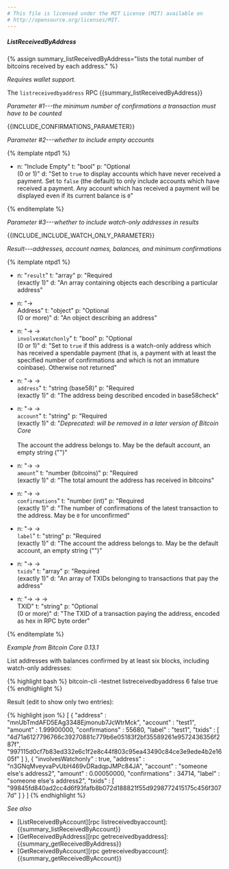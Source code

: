 ```yaml
---
# This file is licensed under the MIT License (MIT) available on
# http://opensource.org/licenses/MIT.
---
```


##### ListReceivedByAddress

{% assign summary_listReceivedByAddress="lists the total number of bitcoins received by each address." %}

*Requires wallet support.*

The `listreceivedbyaddress` RPC {{summary_listReceivedByAddress}}

*Parameter #1---the minimum number of confirmations a transaction must have to be counted*

{{INCLUDE_CONFIRMATIONS_PARAMETER}}

*Parameter #2---whether to include empty accounts*

{% itemplate ntpd1 %}
- n: "Include Empty"
  t: "bool"
  p: "Optional<br>(0 or 1)"
  d: "Set to `true` to display accounts which have never received a payment.  Set to `false` (the default) to only include accounts which have received a payment.  Any account which has received a payment will be displayed even if its current balance is `0`"

{% enditemplate %}

*Parameter #3---whether to include watch-only addresses in results*

{{INCLUDE_INCLUDE_WATCH_ONLY_PARAMETER}}

*Result---addresses, account names, balances, and minimum confirmations*

{% itemplate ntpd1 %}
- n: "`result`"
  t: "array"
  p: "Required<br>(exactly 1)"
  d: "An array containing objects each describing a particular address"

- n: "→<br>Address"
  t: "object"
  p: "Optional<br>(0 or more)"
  d: "An object describing an address"

- n: "→ →<br>`involvesWatchonly`"
  t: "bool"
  p: "Optional<br>(0 or 1)"
  d: "Set to `true` if this address is a watch-only address which has received a spendable payment (that is, a payment with at least the specified number of confirmations and which is not an immature coinbase).  Otherwise not returned"

- n: "→ →<br>`address`"
  t: "string (base58)"
  p: "Required<br>(exactly 1)"
  d: "The address being described encoded in base58check"

- n: "→ →<br>`account`"
  t: "string"
  p: "Required<br>(exactly 1)"
  d: "*Deprecated: will be removed in a later version of Bitcoin Core*<br><br>The account the address belongs to.  May be the default account, an empty string (\"\")"

- n: "→ →<br>`amount`"
  t: "number (bitcoins)"
  p: "Required<br>(exactly 1)"
  d: "The total amount the address has received in bitcoins"

- n: "→ →<br>`confirmations`"
  t: "number (int)"
  p: "Required<br>(exactly 1)"
  d: "The number of confirmations of the latest transaction to the address.  May be `0` for unconfirmed"

- n: "→ →<br>`label`"
  t: "string"
  p: "Required<br>(exactly 1)"
  d: "The account the address belongs to.  May be the default account, an empty string (\"\")"    

- n: "→ →<br>`txids`"
  t: "array"
  p: "Required<br>(exactly 1)"
  d: "An array of TXIDs belonging to transactions that pay the address"

- n: "→ → →<br>TXID"
  t: "string"
  p: "Optional<br>(0 or more)"
  d: "The TXID of a transaction paying the address, encoded as hex in RPC byte order"

{% enditemplate %}

*Example from Bitcoin Core 0.13.1*

List addresses with balances confirmed by at least six blocks, including
watch-only addresses:

{% highlight bash %}
bitcoin-cli -testnet listreceivedbyaddress 6 false true
{% endhighlight %}

Result (edit to show only two entries):

{% highlight json %}
[
    {
        "address" : "mnUbTmdAFD5EAg3348Ejmonub7JcWtrMck",
        "account" : "test1",
        "amount" : 1.99900000,
        "confirmations" : 55680,
        "label" : "test1",
        "txids" : [
            "4d71a6127796766c39270881c779b6e05183f2bf35589261e9572436356f287f",
            "997115d0cf7b83ed332e6c1f2e8c44f803c95ea43490c84ce3e9ede4b2e1605f"
        ]
    },
    {
        "involvesWatchonly" : true,
        "address" : "n3GNqMveyvaPvUbH469vDRadqpJMPc84JA",
        "account" : "someone else's address2",
        "amount" : 0.00050000,
        "confirmations" : 34714,
        "label" : "someone else's address2",
        "txids" : [
            "99845fd840ad2cc4d6f93fafb8b072d188821f55d9298772415175c456f3077d"
        ]
    }
]
{% endhighlight %}

*See also*

* [ListReceivedByAccount][rpc listreceivedbyaccount]: {{summary_listReceivedByAccount}}
* [GetReceivedByAddress][rpc getreceivedbyaddress]: {{summary_getReceivedByAddress}}
* [GetReceivedByAccount][rpc getreceivedbyaccount]: {{summary_getReceivedByAccount}}

